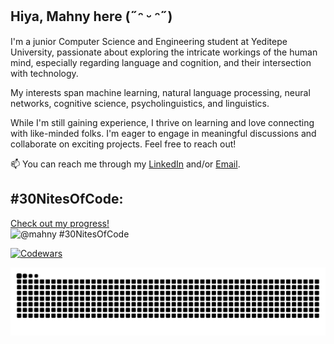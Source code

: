 ## Hiya, Mahny here (˶ᵔ ᵕ ᵔ˶)

I'm a junior Computer Science and Engineering student at Yeditepe University, passionate about exploring the intricate workings of the human mind, especially regarding language and cognition, and their intersection with technology. 

My interests span machine learning, natural language processing, neural networks, cognitive science, psycholinguistics, and linguistics. 

While I'm still gaining experience, I thrive on learning and love connecting with like-minded folks. I'm eager to engage in meaningful discussions and collaborate on exciting projects. Feel free to reach out!

 
 📫 You can reach me through my [LinkedIn](https://www.linkedin.com/in/mahnybarazandehtar/) and/or [Email](mahnybarazandehtar1998@gmail.com).

 ## #30NitesOfCode:
  [Check out my progress!](https://www.codedex.io/@mahny/30-nites-of-code)  
  ![@mahny #30NitesOfCode](https://www.codedex.io/api/petStatus?user=mahny)


  [![Codewars](https://github.r2v.ch/codewars?user=mahny&theme=gradient_purple_dark&top_languages=true&hide_clan=true)](https://www.codewars.com/users/mahny)


![Snake animation](https://raw.githubusercontent.com/mahnyb/mahnyb/output/github-contribution-grid-snake-dark.svg)

<!--
**mahnyb/mahnyb** is a ✨ _special_ ✨ repository because its `README.md` (this file) appears on your GitHub profile.

Here are some ideas to get you started:

- 🔭 I’m currently working on ...
- 🌱 I’m currently learning: Java, Assembly, and Verilog
- 👯 I’m looking to collaborate on ...
- 🤔 I’m looking for help with ...
- 💬 Ask me about ...
- 📫 How to reach me: ...
- 😄 Pronouns: ...
- ⚡ Fun fact: ...
-->

